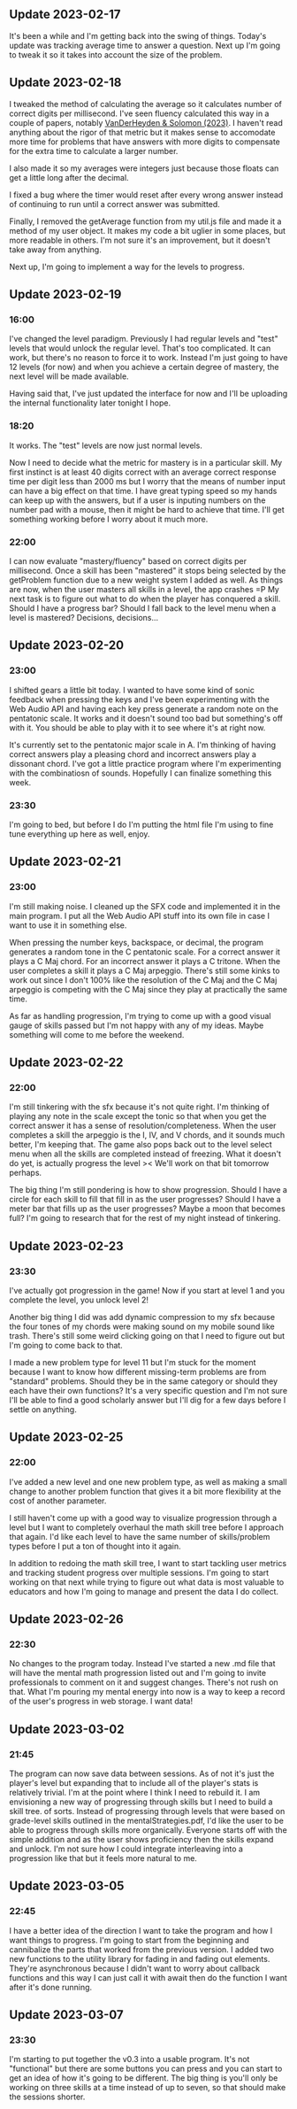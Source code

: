 ## Update 2023-02-17

It's been a while and I'm getting back into the swing of things. Today's update was tracking average time to answer a question. Next up I'm going to tweak it so it takes into account the size of the problem. 

## Update 2023-02-18

I tweaked the method of calculating the average so it calculates number of correct digits per millisecond. I've seen fluency calculated this way in a couple of papers, 
notably [VanDerHeyden & Solomon (2023)](https://www.researchgate.net/publication/368242548_Valid_Outcomes_for_Screening_and_Progress-Monitoring_Fluency_is_Superior_to_Accuracy_in_Curriculum-Based_Measurement). I haven't read anything about the rigor 
of that metric but it makes sense to accomodate more time for problems that have answers with more digits to compensate for the extra time to calculate a larger number.

I also made it so my averages were integers just because those floats can get a little long after the decimal. 

I fixed a bug where the timer would reset after every wrong answer instead of continuing to run until a correct answer was submitted.

Finally, I removed the getAverage function from my util.js file and made it a method of my user object. It makes my code a bit uglier in some places, but more readable in others. 
I'm not sure it's an improvement, but it doesn't take away from anything.

Next up, I'm going to implement a way for the levels to progress.

## Update 2023-02-19

### 16:00

I've changed the level paradigm. Previously I had regular levels and "test" levels that would unlock the regular level. That's too complicated. It can work, but there's 
no reason to force it to work. Instead I'm just going to have 12 levels (for now) and when you achieve a certain degree of mastery, the next level will be made available. 

Having said that, I've just updated the interface for now and I'll be uploading the internal functionality later tonight I hope.

### 18:20

It works. The "test" levels are now just normal levels. 

Now I need to decide what the metric for mastery is in a particular skill. My first instinct is at least 40 digits correct with an average correct response time per digit less than 
2000 ms but I worry that the means of number input can have a big effect on that time. I have great typing speed so my hands can keep up with the answers, but if a user is inputing 
numbers on the number pad with a mouse, then it might be hard to achieve that time. I'll get something working before I worry about it much more.

### 22:00

I can now evaluate "mastery/fluency" based on correct digits per millisecond. Once a skill has been "mastered" it stops being selected by the getProblem function due to a new 
weight system I added as well. As things are now, when the user masters all skills in a level, the app crashes =P My next task is to figure out what to do when the player has 
conquered a skill. Should I have a progress bar? Should I fall back to the level menu when a level is mastered? Decisions, decisions...

## Update 2023-02-20

### 23:00

I shifted gears a little bit today. I wanted to have some kind of sonic feedback when pressing the keys and I've been experimenting with the Web Audio API and having each key press 
generate a random note on the pentatonic scale. It works and it doesn't sound too bad but something's off with it. You should be able to play with it to see where it's at right now. 

It's currently set to the pentatonic major scale in A. I'm thinking of having correct answers play a pleasing chord and incorrect answers play a dissonant chord. I've got a little practice program where I'm experimenting with the combinatiosn of sounds. Hopefully I can finalize something this week.

### 23:30

I'm going to bed, but before I do I'm putting the html file I'm using to fine tune everything up here as well, enjoy.

## Update 2023-02-21

### 23:00

I'm still making noise. I cleaned up the SFX code and implemented it in the main program. I put all the Web Audio API stuff into its own file in case I want to use it in something 
else. 

When pressing the number keys, backspace, or decimal, the program generates a random tone in the C pentatonic scale. For a correct answer it plays a C Maj chord. For an incorrect answer it plays a C tritone. When the user completes a skill it plays a C Maj arpeggio. There's still some kinks to work out since I don't 100% like the resolution of the C Maj and the C Maj arpeggio is competing with the C Maj since they play at practically the same time.

As far as handling progression, I'm trying to come up with a good visual gauge of skills passed but I'm not happy with any of my ideas. Maybe something will come to me before the weekend.

## Update 2023-02-22

### 22:00

I'm still tinkering with the sfx because it's not quite right. I'm thinking of playing any note in the scale except the tonic so that when you get the correct answer it has a sense of resolution/completeness. When the user completes a skill the arpeggio is the I, IV, and V chords, and 
it sounds much better, I'm keeping that. The game also pops back out to the level select menu when all the skills are completed instead of freezing. What it doesn't do yet, is actually progress the level >< We'll work on that bit tomorrow perhaps.

The big thing I'm still pondering is how to show progression. Should I have a circle for each skill to fill that fill in as the user progresses? Should I have a meter bar that fills up as the user progresses? Maybe a moon that becomes full? I'm going to research that for the rest of my night instead of tinkering. 

## Update 2023-02-23

### 23:30

I've actually got progression in the game! Now if you start at level 1 and you complete the level, you unlock level 2!

Another big thing I did was add dynamic compression to my sfx because the four tones of my chords were making sound on my mobile sound like trash. There's still some weird 
clicking going on that I need to figure out but I'm going to come back to that.

I made a new problem type for level 11 but I'm stuck for the moment because I want to know how different missing-term problems are from "standard" problems. Should they be in the 
same category or should they each have their own functions? It's a very specific question and I'm not sure I'll be able to find a good scholarly answer but I'll dig for a few days 
before I settle on anything.

## Update 2023-02-25

### 22:00

I've added a new level and one new problem type, as well as making a small change to another problem function that 
gives it a bit more flexibility at the cost of another parameter. 

I still haven't come up with a good way to visualize progression through a level but I want to completely overhaul 
the math skill tree before I approach that again. I'd like each level to have the same number of skills/problem types before I put a ton of thought into it again.

In addition to redoing the math skill tree, I want to start tackling user metrics and tracking student progress 
over multiple sessions. I'm going to start working on that next while trying to figure out what data is most 
valuable to educators and how I'm going to manage and present the data I do collect. 

## Update 2023-02-26

### 22:30

No changes to the program today. Instead I've started a new .md file that will have the mental math progression listed out and I'm going to invite professionals 
to comment on it and suggest changes. There's not rush on that. What I'm pouring my mental energy into now is a way to keep a record of the user's progress in web 
storage. I want data!

## Update 2023-03-02

### 21:45

The program can now save data between sessions. As of not it's just the player's level but expanding that to include all of the player's stats is relatively trivial. I'm at the point 
where I think I need to rebuild it. I am envisioning a new way of progressing through skills but I need to build a skill tree. of sorts. Instead of progressing through levels that 
were based on grade-level skills outlined in the mentalStrategies.pdf, I'd like the user to be able to progress through skills more organically. Everyone starts off with the simple 
addition and as the user shows proficiency then the skills expand and unlock. I'm not sure how I could integrate interleaving into a progression like that but it feels more natural 
to me.

## Update 2023-03-05

### 22:45

I have a better idea of the direction I want to take the program and how I want things to progress. I'm going to start from the beginning and cannibalize the parts that worked 
from the previous version. I added two new functions to the utility library for fading in and fading out elements. They're asynchronous because I didn't want to worry about callback 
functions and this way I can just call it with await then do the function I want after it's done running.

## Update 2023-03-07

### 23:30

I'm starting to put together the v0.3 into a usable program. It's not "functional" but there are some buttons you can press and you can start to get an idea of how it's going to 
be different. The big thing is you'll only be working on three skills at a time instead of up to seven, so that should make the sessions shorter.
